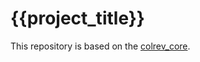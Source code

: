 # {{project_title}}

This repository is based on the [colrev_core](https://github.com/geritwagner/colrev_core).
